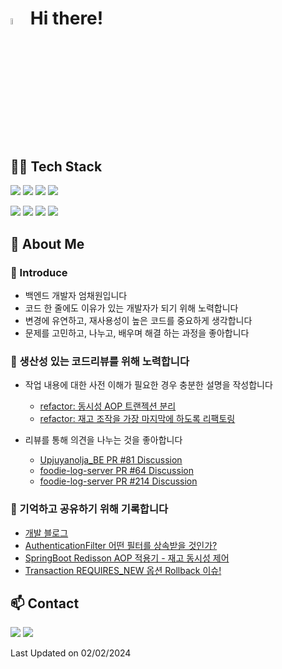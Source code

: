 <h1><img src='https://github.com/chaewon12/chaewon12/assets/65496092/4d5faa40-c48c-487c-9968-7836304c79d8' width='5%'> Hi there!</h1>

<h2>👨‍💻 Tech Stack </h3>
<p>
    <a href="#"><img src="https://img.shields.io/badge/Java-437291?style=flat&logo=openjdk&logoColor=white"></a>
    <a href="#"><img src="https://img.shields.io/badge/Spring-6DB33F?style=flat&logo=spring&logoColor=white"></a>
    <a href="#"><img src="https://img.shields.io/badge/MySQL-4479A1?style=flat&logo=mysql&logoColor=white"></a>
    <a href="#"><img src="https://img.shields.io/badge/Redis-DC382D?style=flat&logo=redis&logoColor=white"></a>
</p>
<p>
    <a href="#"><img src="https://img.shields.io/badge/Github Actions-2088FF?style=flat&logo=github actions&logoColor=white"></a>
    <a href="#"><img src="https://img.shields.io/badge/Jenkins-D24939?style=flat&logo=jenkins&logoColor=white"></a>
    <a href="#"><img src="https://img.shields.io/badge/Docker-2496ED?style=flat&logo=docker&logoColor=white"></a>
    <a href="#"><img src="https://img.shields.io/badge/Amazon AWS-232F3E?style=flat&logo=amazonaws&logoColor=white"></a>
</p>

<h2>👀 About Me </h2>
<h3>👋 Introduce</h3>
<ul>
    <li>백엔드 개발자 엄채원입니다</li>
    <li>코드 한 줄에도 이유가 있는 개발자가 되기 위해 노력합니다</li>
    <li>변경에 유연하고, 재사용성이 높은 코드를 중요하게 생각합니다</li>
    <li>문제를 고민하고, 나누고, 배우며 해결 하는 과정을 좋아합니다</li>
</ul>

<h3>💬 생산성 있는 코드리뷰를 위해 노력합니다</h3>
<ul>
    <li><p>작업 내용에 대한 사전 이해가 필요한 경우 충분한 설명을 작성합니다</p>
        <ul>
            <li><a href="https://github.com/Upjuyanolja/Upjuyanolja_BE/pull/124">refactor: 동시성 AOP 트랜젝션 분리</a></li>
            <li><a href="https://github.com/Upjuyanolja/Upjuyanolja_BE/pull/180">refactor: 재고 조작을 가장 마지막에 하도록 리팩토링</a></li>
        </ul>
    </li>
    <li><p>리뷰를 통해 의견을 나누는 것을 좋아합니다</p>
        <ul>
            <li><a href="https://github.com/Upjuyanolja/Upjuyanolja_BE/pull/81#discussion_r1451531507">Upjuyanolja_BE PR #81 Discussion</a></li>
            <li><a href="https://github.com/FoodieLog/foodie-log-server/pull/77#issuecomment-1688474662">foodie-log-server PR #64 Discussion</a></li>
            <li><a href="https://github.com/FoodieLog/foodie-log-server/pull/214#discussion_r1374274057">foodie-log-server PR #214 Discussion</a></li>
        </ul>
    </li>
</ul>

<h3>📝 기억하고 공유하기 위해 기록합니다</h3>
<ul>
    <li><a href="https://velog.io/@meong">개발 블로그</a> </li>
    <li><a href="https://velog.io/@meong/Spring-Security-AuthenticationFilter-커스텀-시-어떤-필터를-상속받을-것인가">AuthenticationFilter 어떤 필터를 상속받을 것인가?</a> </li>
    <li><a href="https://velog.io/@meong/SpringBoot-Redisson-AOP-적용기-재고-동시성-제어">SpringBoot Redisson AOP 적용기 - 재고 동시성 제어</a></li>
    <li><a href="https://velog.io/@meong/Transaction-REQUIRESNEW-옵션-사용-시-Rollback-처리">Transaction REQUIRES_NEW 옵션 Rollback 이슈!</a></li>
</ul>

<h2>📫 Contact </h2>
<p>
    <a href="https://velog.io/@meong"><img  src="http://img.shields.io/badge/-Velog-20C997?style=flat&logo=velog&logoColor=FFFFFF"></a>
    <a href="mailto:chaewon-eom@naver.com"><img  src="http://img.shields.io/badge/-Mail-000000?style=flat&logo=minutemailer&logoColor=FFFFFF&link=mailto:chaewon-eom@naver.com"></a>
</p>

Last Updated on 02/02/2024

